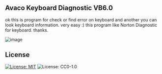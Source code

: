 ## Avaco Keyboard Diagnostic VB6.0
ok this is program for check or find error on keyboard and another you can look keyboard information. very easy :) this program like Norton Diagnostic for keyboard. thanks.

![image](https://user-images.githubusercontent.com/42666125/111259556-bd387980-8651-11eb-83c3-10780921311d.png)

## <b>License</b><br>
[![License: MIT](https://img.shields.io/badge/License-MIT-yellow.svg)](https://opensource.org/licenses/MIT)
![License: CC0-1.0](https://img.shields.io/badge/License-CC0_1.0-lightgrey.svg)
